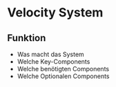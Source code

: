 # Velocity System

## Funktion
- Was macht das System
- Welche Key-Components
- Welche benötigten Components
- Welche Optionalen Components